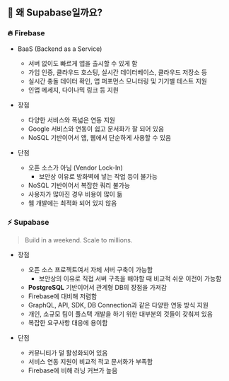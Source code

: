 ## 🦕 왜 Supabase일까요?

### 🔥 Firebase

- BaaS (Backend as a Service)

  - 서버 없이도 빠르게 앱을 출시할 수 있게 함
  - 가입 인증, 클라우드 호스팅, 실시간 데이터베이스, 클라우드 저장소 등
  - 실시간 충돌 데이터 확인, 앱 퍼포먼스 모니터링 및 기기별 테스트 지원
  - 인앱 메세지, 다이나믹 링크 등 지원

- 장점

  - 다양한 서비스와 폭넓은 연동 지원
  - Google 서비스와 연동이 쉽고 문서화가 잘 되어 있음
  - NoSQL 기반이어서 앱, 웹에서 단순하게 사용할 수 있음

- 단점
  - 오픈 소스가 아님 (Vendor Lock-In)
    - 보안상 이유로 방화벽에 넣는 작업 등이 불가능
  - NoSQL 기반이어서 복잡한 쿼리 불가능
  - 사용자가 많아진 경우 비용이 많이 듦
  - 웹 개발에는 최적화 되어 있지 않음

### ⚡ Supabase

> Build in a weekend. Scale to millions.

- 장점

  - 오픈 소스 프로젝트여서 자체 서버 구축이 가능함
    - 보안상의 이유로 직접 서버 구축을 해야할 때 비교적 쉬운 이전이 가능함
  - **PostgreSQL** 기반이어서 관계형 DB의 장점을 가져감
  - Firebase에 대비해 저렴함
  - GraphQL, API, SDK, DB Connection과 같은 다양한 연동 방식 지원
  - 개인, 소규모 팀이 풀스택 개발을 하기 위한 대부분의 것들이 갖춰져 있음
  - 복잡한 요구사항 대응에 용이함

- 단점
  - 커뮤니티가 덜 활성화되어 있음
  - 서비스 연동 지원이 비교적 적고 문서화가 부족함
  - Firebase에 비해 러닝 커브가 높음
